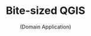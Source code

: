 ---
title: "Bite-sized QGIS"
subtitle: "(Domain Application)"
link: /services/training/bite-sized-qgis/#bite-sized-qgis-domain
---